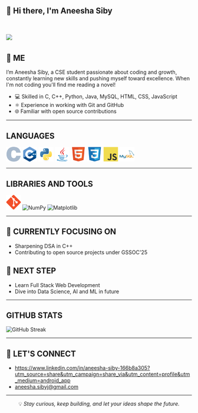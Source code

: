 ## 👋 Hi there, I'm Aneesha Siby

<h1 align="left">
  <img src="https://readme-typing-svg.herokuapp.com?font=Inter&size=32&width=600&height=50&color=1F51FF&duration=4000&pause=1000&lines=Computer+Science+Student;DSA+Explorer;Web+Dev+Enthusiast;Curious+Learner"/>
</h1>

## 🌱 ME
I’m Aneesha Siby, a CSE student passionate about coding and growth, constantly learning new skills and pushing myself toward excellence. 
When I'm not coding you'll find me reading a novel!

- 💻 Skilled in C, C++, Python, Java, MySQL, HTML, CSS, JavaScript
- ⚛ Experience in working with Git and GitHub
- 🌐 Familiar with open source contributions

---

## LANGUAGES
<p align="left">
  <img src="https://raw.githubusercontent.com/devicons/devicon/master/icons/c/c-original.svg" alt="C" width="40" height="40"/> 
  <img src="https://raw.githubusercontent.com/devicons/devicon/master/icons/cplusplus/cplusplus-original.svg" alt="C++" width="40" height="40"/> 
  <img src="https://raw.githubusercontent.com/devicons/devicon/master/icons/python/python-original.svg" alt="Python" width="40" height="40"/> 
  <img src="https://raw.githubusercontent.com/devicons/devicon/master/icons/java/java-original.svg" alt="Java" width="40" height="40"/> 
  <img src="https://raw.githubusercontent.com/devicons/devicon/master/icons/html5/html5-original.svg" alt="HTML" width="40" height="40"/> 
  <img src="https://raw.githubusercontent.com/devicons/devicon/master/icons/css3/css3-original.svg" alt="CSS" width="40" height="40"/> 
  <img src="https://raw.githubusercontent.com/devicons/devicon/master/icons/javascript/javascript-original.svg" alt="JavaScript" width="40" height="40"/> 
  <img src="https://raw.githubusercontent.com/devicons/devicon/master/icons/mysql/mysql-original-wordmark.svg" alt="MySQL" width="40" height="40"/> 
</p>

---

## LIBRARIES AND TOOLS
<p align="left">
  <img src="https://raw.githubusercontent.com/devicons/devicon/master/icons/git/git-original.svg" alt="Git" width="40" height="40"/>
  <img src="https://upload.wikimedia.org/wikipedia/commons/1/1a/NumPy_logo.svg" alt="NumPy" width="40" height="40"/> 
  <img src="https://matplotlib.org/_static/logo2_compressed.svg" alt="Matplotlib" width="40" height="40"/>
</p>

---

## 🚀 CURRENTLY FOCUSING ON
- Sharpening DSA in C++
- Contributing to open source projects under GSSOC'25

## 🎯 NEXT STEP
- Learn Full Stack Web Development
- Dive into Data Science, AI and ML in future

---

## GITHUB STATS

![GitHub Streak](https://streak-stats.demolab.com?user=Anee006&theme=tokyonight&hide_border=false)

---

## 🔗 LET'S CONNECT
- https://www.linkedin.com/in/aneesha-siby-166b8a305?utm_source=share&utm_campaign=share_via&utm_content=profile&utm_medium=android_app
- aneesha.sibyj@gmail.com

---

<p align="center">💡 <i>Stay curious, keep building, and let your ideas shape the future.</i> </p>
